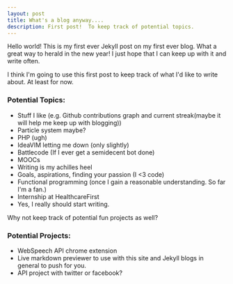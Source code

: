 ```yaml
---
layout: post
title: What's a blog anyway....
description: First post!  To keep track of potential topics.
---
```


Hello world!  This is my first ever Jekyll post on my first ever blog.  What a great way to herald in the new year!  I just hope that I can keep up with it and write often.

I think I'm going to use this first post to keep track of what I'd like to write about.  At least for now.



### Potential Topics:
* Stuff I like (e.g. Github contributions graph and current streak(maybe it will help me keep up with blogging))
* Particle system maybe?
* PHP (ugh)
* IdeaVIM letting me down (only slightly)
* Battlecode (If I ever get a semidecent bot done)
* MOOCs
* Writing is my achilles heel
* Goals, aspirations, finding your passion (I <3 code)
* Functional programming (once I gain a reasonable understanding.  So far I'm a fan.)
* Internship at HealthcareFirst
* Yes, I really should start writing. 



Why not keep track of potential fun projects as well?

### Potential Projects:
* WebSpeech API chrome extension
* Live markdown previewer to use with this site and Jekyll blogs in general to push for you.
* API project with twitter or facebook?
